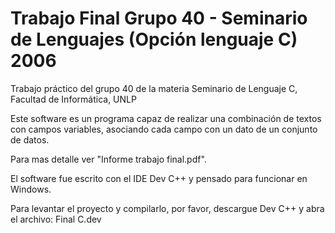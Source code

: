 # Trabajo Final Grupo 40 - Seminario de Lenguajes (Opción lenguaje C) 2006

Trabajo práctico del grupo 40 de la materia Seminario de Lenguaje C, Facultad de Informática, UNLP

Este software es un programa capaz de realizar una combinación de textos con campos variables, asociando cada campo con un dato de un conjunto de datos.

Para mas detalle ver "Informe trabajo final.pdf".

El software fue escrito con el IDE Dev C++ y pensado para funcionar en Windows.

Para levantar el proyecto y compilarlo, por favor, descargue Dev C++ y abra el archivo: Final C.dev
